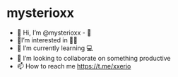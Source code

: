 # mysterioxx
 
- 👋 Hi, I’m @mysterioxx - 👀 
- 👀I’m interested in 🚀🌌 
- 🌱 I’m currently learning 💻 
- 💞️ I’m looking to collaborate on something productive 
- 📫 How to reach me https://t.me/xxerio 
 <!--- mysterioxx/mysterioxx is a ✨ special ✨ repository because its `README.md` (this file) appears on your GitHub profile. You can click the Preview link to take a look at your changes. --->
